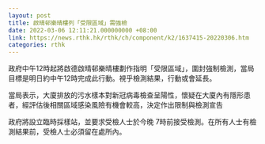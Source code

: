```yaml
---
layout: post
title: 啟晴邨樂晴樓列「受限區域」需強檢
date: 2022-03-06 12:11:21.000000000 +08:00
link: https://news.rthk.hk/rthk/ch/component/k2/1637415-20220306.htm
categories: rthk
---
```


政府中午12時起將啟德啟晴邨樂晴樓劃作指明「受限區域」，圍封強制檢測，當局目標是明日約中午12時完成此行動。視乎檢測結果，行動或會延長。

當局表示，大廈排放的污水樣本對新冠病毒檢查呈陽性，懷疑在大廈內有隱形患者，經評估後相關區域感染風險有機會較高，決定作出限制與檢測宣告

政府將設立臨時採樣站，並要求受檢人士於今晚 7時前接受檢測。在所有人士有檢測結果前，受檢人士必須留在處所內。

